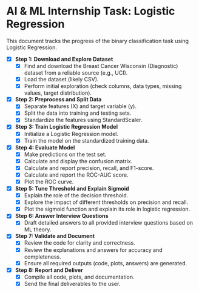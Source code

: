 # AI & ML Internship Task: Logistic Regression

This document tracks the progress of the binary classification task using Logistic Regression.

- [X] **Step 1: Download and Explore Dataset**
  - [X] Find and download the Breast Cancer Wisconsin (Diagnostic) dataset from a reliable source (e.g., UCI).
  - [X] Load the dataset (likely CSV).
  - [X] Perform initial exploration (check columns, data types, missing values, target distribution).

- [X] **Step 2: Preprocess and Split Data**
  - [X] Separate features (X) and target variable (y).
  - [X] Split the data into training and testing sets.
  - [X] Standardize the features using StandardScaler.

- [X] **Step 3: Train Logistic Regression Model**
  - [X] Initialize a Logistic Regression model.
  - [X] Train the model on the standardized training data.

- [X] **Step 4: Evaluate Model**
  - [X] Make predictions on the test set.
  - [X] Calculate and display the confusion matrix.
  - [X] Calculate and report precision, recall, and F1-score.
  - [X] Calculate and report the ROC-AUC score.
  - [X] Plot the ROC curve.

- [X] **Step 5: Tune Threshold and Explain Sigmoid**
  - [X] Explain the role of the decision threshold.
  - [X] Explore the impact of different thresholds on precision and recall.
  - [X] Plot the sigmoid function and explain its role in logistic regression.

- [X] **Step 6: Answer Interview Questions**
  - [X] Draft detailed answers to all provided interview questions based on ML theory.

- [X] **Step 7: Validate and Document**
  - [X] Review the code for clarity and correctness.
  - [X] Review the explanations and answers for accuracy and completeness.
  - [X] Ensure all required outputs (code, plots, answers) are generated.

- [X] **Step 8: Report and Deliver**
  - [X] Compile all code, plots, and documentation.
  - [X] Send the final deliverables to the user.
